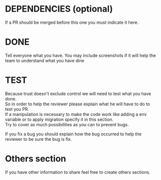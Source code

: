 # DEPENDENCIES (optional)
If a PR should be merged before this one you must indicate it here.

# DONE 

Tell everyone what you have. You may include screenshots if it will help the team 
to understand what you have dine


# TEST

Because trust doesn't exclude control we will need to test what you have done.  
So in order to help the reviewer please explain what he will have to do to test you PR.  
If a manipulation is necessary to make the code work like adding a env variable or to apply migration specify it in this section.  
Try to cover as much possibilities as you can to prevent bugs.

If you fix a bug you should explain how the bug occurred to help the reviewer to be sure the bug is fix.

# Others section
If you have other information to share feel free to create others sections.